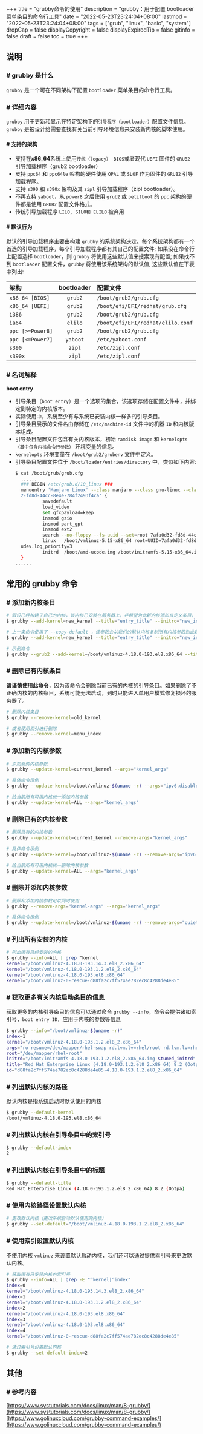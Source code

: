 +++
title = "grubby命令的使用"
description = "grubby：用于配置 bootloader 菜单条目的命令行工具"
date = "2022-05-23T23:24:04+08:00"
lastmod = "2022-05-23T23:24:04+08:00"
tags = ["grub", "linux", "basic", "system"]
dropCap = false
displayCopyright = false
displayExpiredTip = false
gitinfo = false
draft = false
toc = true
+++

## 说明  
### \# grubby 是什么  
`grubby` 是一个可在不同架构下配置 `bootloader` 菜单条目的命令行工具。

### \# 详细内容
`grubby` 用于更新和显示在特定架构下的`引导程序（bootloader）`配置文件信息。`grubby` 是被设计给需要查找有关当前引导环境信息来安装新内核的脚本使用。

#### \# 支持的架构  
- 支持在**x86_64**系统上使用`传统（legacy） BIOS`或者现代 `UEFI` 固件的 `GRUB2` 引导加载程序（grub2 bootloader）
- 支持 `ppc64` 和 `ppc64le` 架构的硬件使用 `OPAL` 或 `SLOF` 作为固件的 `GRUB2` 引导加载程序。  
- 支持 `s390` 和 `s390x` 架构及其 `zipl` 引导加载程序（zipl bootloader）。  
- 不再支持 `yaboot`，从 `power8` 之后使用 `grub2` 或 `petitboot` 的 `ppc` 架构的硬件都是使用 `GRUB2` 配置文件格式。
- 传统引导加载程序 `LILO, SILO和 ELILO` 被弃用

#### \# 默认行为  
默认的引导加载程序主要由构建 `grubby` 的系统架构决定。每个系统架构都有一个首选的引导加载程序，每个引导加载程序都有其自己的配置文件; 如果没在命令行上配置选择 `bootloader`，则 `grubby` 将使用这些默认值来搜索现有配置; 如果找不到 `bootloader` 配置文件，`grubby` 将使用该系统架构的默认值, 这些默认值在下表中列出:  

| **架构**           | **bootloader** | **配置文件** |
|:-----------------|:--------------:|:--- |
| `x86_64 [BIOS]`  |     `grub2`      | `/boot/grub2/grub.cfg` |
| `x86_64 [UEFI]`  |     `grub2`      | `/boot/efi/EFI/redhat/grub.cfg` |
| `i386`           |     `grub2`      | `/boot/grub2/grub.cfg` |
| `ia64`           |     `elilo`      | `/boot/efi/EFI/redhat/elilo.conf` |
| `ppc [>=Power8]` |     `grub2`      | `/boot/grub2/grub.cfg` |
| `ppc [<=Power7]` |     `yaboot`      | `/etc/yaboot.conf` |
| `s390`           |     `zipl`      | `/etc/zipl.conf` |
| `s390x`          |     `zipl`      | `/etc/zipl.conf` |

### \# 名词解释

**boot entry**  
- 引导条目（`boot entry`）是一个选项的集合，该选项存储在配置文件中，并绑定到特定的内核版本。
- 实际使用中，系统至少有与系统已安装内核一样多的引导条目。
- 引导条目展示的文件名由存储在 `/etc/machine-id` 文件中的机器 `ID` 和内核版本组成。
- 引导条目配置文件包含有关内核版本，初始 `ramdisk image` 和 `kernelopts（其中包含内核命令行参数）` 环境变量的信息。
- `kernelopts` 环境变量在 `/boot/grub2/grubenv` 文件中定义。
- 引导条目配置文件位于 `/boot/loader/entries/directory` 中，类似如下内容:
  ```bash
  $ cat /boot/grub/grub.cfg
    ......
    ### BEGIN /etc/grub.d/10_linux ###                              
    menuentry 'Manjaro Linux' --class manjaro --class gnu-linux --class gnu --class os $menuentry_id_option 'gnulinux-simple-7afa0d3
    2-fd8d-44cc-8e4e-784f2493f4ca' {                                
            savedefault                                                                                                             
            load_video                                                                                                              
            set gfxpayload=keep
            insmod gzio                                                                                                             
            insmod part_gpt                                                                                                         
            insmod ext2                                                                                                             
            search --no-floppy --fs-uuid --set=root 7afa0d32-fd8d-44cc-8e4e-784f2493f4ca                                            
            linux   /boot/vmlinuz-5.15-x86_64 root=UUID=7afa0d32-fd8d-44cc-8e4e-784f2493f4ca rw  quiet apparmor=1 security=apparmor 
    udev.log_priority=3                                             
            initrd  /boot/amd-ucode.img /boot/initramfs-5.15-x86_64.img                                                             
    }
  ......
  ```
## 常用的 grubby 命令
### \# 添加新内核条目
```bash
# 假设已经构建了自己的内核，该内核已安装在服务器上，并希望为此新内核添加自定义条目，可以使用如下命令：
$ grubby --add-kernel=new_kernel --title="entry_title" --initrd="new_initrd" --copy-default

# 上一条命令使用了 --copy-default ，该参数会从我们的默认内核复制所有内核参数到此新内核条目，若要添加自己的自定义内核参数，可以使用：
$ grubby --add-kernel=new_kernel --title="entry_title" --initrd="new_initrd" --args=kernel_args

# 示例命令
$ grubby --grub2 --add-kernel=/boot/vmlinuz-4.18.0-193.el8.x86_64 --title="Red Hat Enterprise 8 Test" --initrd=/boot/initramfs-4.18.0-193.el8.x86_64.img --copy-default
```

### \# 删除已有内核条目
**请谨慎使用此命令**，因为该命令会删除当前已有的内核的引导条目。如果删除了不正确内核的内核条目，系统可能无法启动，到时只能进入单用户模式修复损坏的服务器了。

```bash
# 删除内核条目
$ grubby --remove-kernel=old_kernel

# 或者使用索引进行删除
$ grubby --remove-kernel=menu_index
```

### \# 添加新的内核参数
```bash
# 添加新的内核参数
$ grubby --update-kernel=current_kernel --args="kernel_args"

# 具体命令示例
$ grubby --update-kernel=/boot/vmlinuz-$(uname -r) --args="ipv6.disable=1"

# 给当前所有可用内核统一添加内核参数
$ grubby --update-kernel=ALL --args="kernel_args"
```

### \# 删除已有的内核参数
```bash
# 删除已有的内核参数
$ grubby --update-kernel=current_kernel --remove-args="kernel_args"

# 具体命令示例
$ grubby --update-kernel=/boot/vmlinuz-$(uname -r) --remove-args="ipv6.disable=1"

# 给当前所有可用内核统一删除内核参数
$ grubby --update-kernel=ALL --args="kernel_args"
```

### \# 删除并添加内核参数
```bash
# 删除和添加内核参数可以同时使用
$ grubby --remove-args="kernel-args" --args="kernel_args"

# 具体命令示例
$ grubby --update-kernel=/boot/vmlinuz-$(uname -r) --remove-args="quiet" --args="console=ttsy0"
```

### \# 列出所有安装的内核
```bash
# 列出所有已经安装的内核
$ grubby --info=ALL | grep ^kernel
kernel="/boot/vmlinuz-4.18.0-193.14.3.el8_2.x86_64"
kernel="/boot/vmlinuz-4.18.0-193.1.2.el8_2.x86_64"
kernel="/boot/vmlinuz-4.18.0-193.el8.x86_64"
kernel="/boot/vmlinuz-0-rescue-d88fa2c7ff574ae782ec8c4288de4e85"
```

### \# 获取更多有关内核启动条目的信息
获取更多的内核引导条目的信息可以通过命令 `grubby --info`，命令会提供诸如索引号，`boot entry ID`，应用于内核的参数等信息
```bash
$ grubby --info="/boot/vmlinuz-$(uname -r)"
index=1
kernel="/boot/vmlinuz-4.18.0-193.1.2.el8_2.x86_64"
args="ro resume=/dev/mapper/rhel-swap rd.lvm.lv=rhel/root rd.lvm.lv=rhel/swap rhgb biosdevname=0 net.ifnames=0 enforcing=0 $tuned_params console=ttsy0"
root="/dev/mapper/rhel-root"
initrd="/boot/initramfs-4.18.0-193.1.2.el8_2.x86_64.img $tuned_initrd"
title="Red Hat Enterprise Linux (4.18.0-193.1.2.el8_2.x86_64) 8.2 (Ootpa)"
id="d88fa2c7ff574ae782ec8c4288de4e85-4.18.0-193.1.2.el8_2.x86_64"
```

### \# 列出默认内核的路径
默认内核是指系统启动时默认使用的内核
```bash
$ grubby --default-kernel
/boot/vmlinuz-4.18.0-193.el8.x86_64
```

### \# 列出默认内核在引导条目中的索引号
```bash
$ grubby --default-index
2
```

### \# 列出默认内核在引导条目中的标题
```bash
$ grubby --default-title
Red Hat Enterprise Linux (4.18.0-193.1.2.el8_2.x86_64) 8.2 (Ootpa)
```

### \# 使用内核路径设置默认内核
```bash
# 更改默认内核（更改系统启动默认使用的内核）
$ grubby --set-default="/boot/vmlinuz-4.18.0-193.1.2.el8_2.x86_64"
```

### \# 使用索引设置默认内核
不使用内核 `vmlinuz` 来设置默认启动内核，我们还可以通过提供索引号来更改默认内核。
```bash
# 获取所有已安装内核的索引号
$ grubby --info=ALL | grep -E "^kernel|^index"
index=0
kernel="/boot/vmlinuz-4.18.0-193.14.3.el8_2.x86_64"
index=1
kernel="/boot/vmlinuz-4.18.0-193.1.2.el8_2.x86_64"
index=2
kernel="/boot/vmlinuz-4.18.0-193.el8.x86_64"
index=3
kernel="/boot/vmlinuz-4.18.0-193.el8.x86_64"
index=4
kernel="/boot/vmlinuz-0-rescue-d88fa2c7ff574ae782ec8c4288de4e85"

# 通过索引号设置默认内核
$ grubby --set-default-index=2
```

## 其他
### \# 参考内容
[https://www.systutorials.com/docs/linux/man/8-grubby/](https://www.systutorials.com/docs/linux/man/8-grubby/)
[https://www.golinuxcloud.com/grubby-command-examples/](https://www.golinuxcloud.com/grubby-command-examples/)

